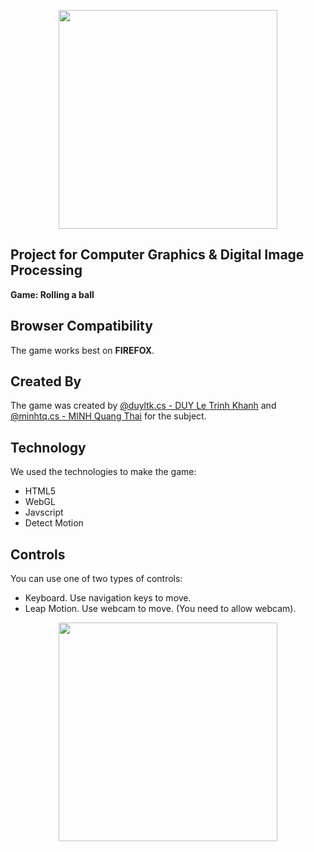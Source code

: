 <p align="center">
<img src="http://sv1.upsieutoc.com/2017/05/25/UP1.png" height="350"/>
</p>

## Project for Computer Graphics & Digital Image Processing
__Game: Rolling a ball__ 
## Browser Compatibility
The game works best on __FIREFOX__.
## Created By
The game was created by [@duyltk.cs - DUY Le Trinh Khanh](mailto:15520159@gm.uit.edu.vn) and [@minhtq.cs - MINH Quang Thai](mailto:15520494@gm.uit.edu.vn)
for the subject.
## Technology
We used the technologies to make the game:
* HTML5 
* WebGL 
* Javscript
* Detect Motion
## Controls
You can use one of two types of controls:
* Keyboard. Use navigation keys to move.
* Leap Motion. Use webcam to move. (You need to allow webcam).
<p align="center">
<img src="http://sv1.upsieutoc.com/2017/05/25/help-2.png" height="350"/>
</p>
